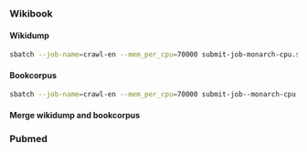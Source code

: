 
### Wikibook
#### Wikidump
```bash
sbatch --job-name=crawl-en --mem_per_cpu=70000 submit-job-monarch-cpu.sh crawl_wiki_dump.sh en
```

#### Bookcorpus
```bash
sbatch --job-name=crawl-en --mem_per_cpu=70000 submit-job--monarch-cpu.sh prepare-bookcorpus.sh
```

#### Merge wikidump and bookcorpus


### Pubmed